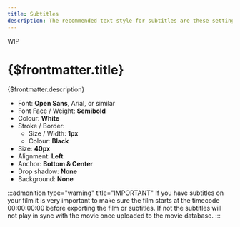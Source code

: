 ```yaml
---
title: Subtitles
description: The recommended text style for subtitles are these settings
---
```


<span class="wip">WIP</span>

# {$frontmatter.title}

{$frontmatter.description}

- Font: **Open Sans**, Arial, or similar
- Font Face / Weight: **Semibold**
- Colour: **White**
- Stroke / Border:
  - Size / Width: **1px**
  - Colour: **Black**
- Size: **40px**
- Alignment: **Left**
- Anchor: **Bottom & Center**
- Drop shadow: **None**
- Background: **None**

:::admonition type="warning" title="IMPORTANT"
If you have subtitles on your film it is very important to make sure the film starts at the timecode 00:00:00:00 before exporting the film or subtitles. If not the subtitles will not play in sync with the movie once uploaded to the movie database.
:::